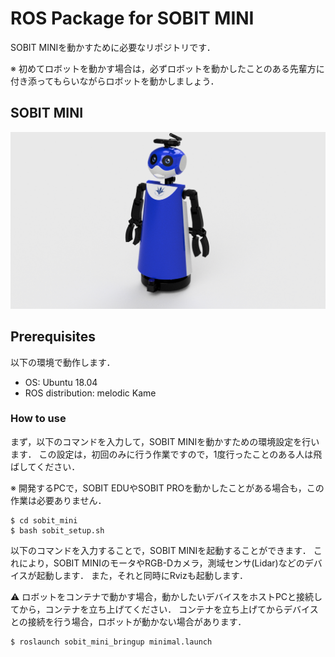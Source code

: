 # ROS Package for SOBIT MINI

SOBIT MINIを動かすために必要なリポジトリです．

※ 初めてロボットを動かす場合は，必ずロボットを動かしたことのある先輩方に付き添ってもらいながらロボットを動かしましょう．

## SOBIT MINI
![](sobit_mini_bringup/img/sobit_mini.png)

## Prerequisites
以下の環境で動作します．
- OS: Ubuntu 18.04 
- ROS distribution: melodic Kame

### How to use
まず，以下のコマンドを入力して，SOBIT MINIを動かすための環境設定を行います．
この設定は，初回のみに行う作業ですので，1度行ったことのある人は飛ばしてください．

※ 開発するPCで，SOBIT EDUやSOBIT PROを動かしたことがある場合も，この作業は必要ありません．

```bash:
$ cd sobit_mini
$ bash sobit_setup.sh
```

以下のコマンドを入力することで，SOBIT MINIを起動することができます．
これにより，SOBIT MINIのモータやRGB-Dカメラ，測域センサ(Lidar)などのデバイスが起動します．
また，それと同時にRvizも起動します．

:warning: ロボットをコンテナで動かす場合，動かしたいデバイスをホストPCと接続してから，コンテナを立ち上げてください．
コンテナを立ち上げてからデバイスとの接続を行う場合，ロボットが動かない場合があります．

```bash:
$ roslaunch sobit_mini_bringup minimal.launch
```
